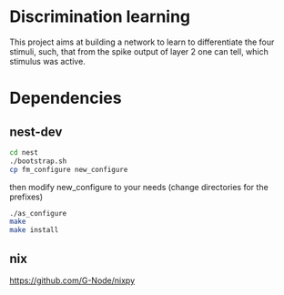 Discrimination learning
=======================

This project aims at building a network to learn to differentiate the four 
stimuli, such, that from the spike output of layer 2 one can tell, which 
stimulus was active.


Dependencies
============

nest-dev
--------

```bash
cd nest
./bootstrap.sh
cp fm_configure new_configure
```
then  modify new_configure to your needs (change directories for the prefixes)

```bash
./as_configure
make
make install
```

nix
---

https://github.com/G-Node/nixpy
